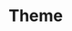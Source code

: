 <script setup>
  import { data } from '../../../versions.data'
  const { version } = data
</script>

# Theme
